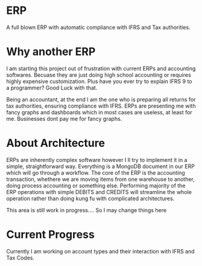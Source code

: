 # ERP
A full blown ERP with automatic compliance with IFRS and Tax authorities. 

# Why another ERP
I am starting this project out of frustration with current ERPs and accounting softwares. Becuase they are just doing high school accounting or requires highly expensive customization. Plus have you ever try to explain IFRS 9 to a programmer? Good Luck with that.

Being an accountant, at the end I am the one who is preparing all returns for tax authorities, ensuring compliance with IFRS. ERPs are presenting me with fancy graphs and dashboards which in most cases are useless, at least for me. Businesses dont pay me for fancy graphs. 

# About Architecture
ERPs are inherently complex software however I ll try to implement it in a simple, straightforward way. Everything is a MongoDB document in our ERP which will go through
a workflow. The core of the ERP is the accounting transaction, whethere we are moving items from one warehouse to another, doing process accounting or something else.
Performing majority of the ERP operations with simple DEBITS and CREDITS will streamline the whole operation rather than doing kung fu with complicated architectures.

This area is still work in progress.... So I may change things here

# Current Progress
Currently I am working on  account types and their interaction with IFRS and Tax Codes.





